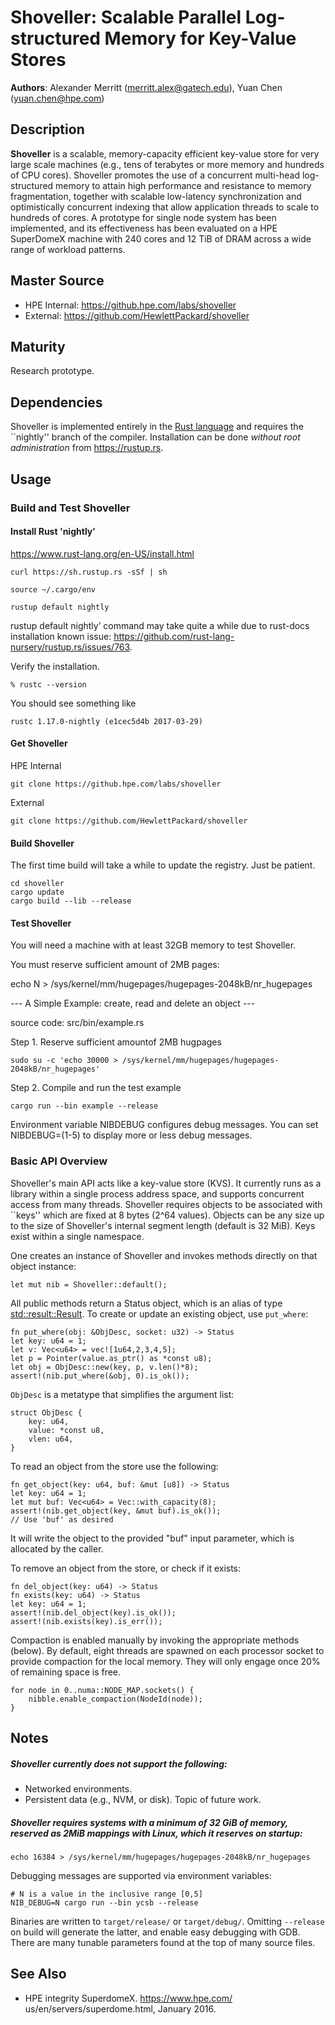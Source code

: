 # Shoveller: Scalable Parallel Log-structured Memory for Key-Value Stores

**Authors**:  Alexander Merritt (merritt.alex@gatech.edu), Yuan Chen (yuan.chen@hpe.com)

## Description

**Shoveller** is a scalable, memory-capacity efficient key-value store for very large scale machines (e.g., tens of terabytes or more memory and hundreds of CPU cores). Shoveller promotes the use of a concurrent multi-head log-structured memory to attain high performance and resistance to memory fragmentation, together with scalable low-latency synchronization and optimistically concurrent indexing that allow application threads to scale to hundreds of cores. A prototype for single node system has been implemented, and its effectiveness has been evaluated on a HPE SuperDomeX machine with 240 cores and 12 TiB of DRAM across a wide range of workload patterns. 

## Master Source

- HPE Internal: https://github.hpe.com/labs/shoveller
- External: https://github.com/HewlettPackard/shoveller

## Maturity

Research prototype. 

## Dependencies

Shoveller is implemented entirely in the [Rust language](https://www.rust-lang.org/en-US/) and requires the ``nightly'' branch of the compiler.  Installation can be done _without root administration_ from https://rustup.rs.


## Usage

### Build and Test Shoveller

#### Install Rust 'nightly'
https://www.rust-lang.org/en-US/install.html

```
curl https://sh.rustup.rs -sSf | sh 

source ~/.cargo/env

rustup default nightly

```
rustup default nightly’ command may take quite a while due to rust-docs installation known issue: https://github.com/rust-lang-nursery/rustup.rs/issues/763.

Verify the installation.
```
% rustc --version
```
You should see something like 
```
rustc 1.17.0-nightly (e1cec5d4b 2017-03-29)
```

#### Get Shoveller
HPE Internal
```
git clone https://github.hpe.com/labs/shoveller
```
External
```
git clone https://github.com/HewlettPackard/shoveller
```

#### Build Shoveller

The first time build will take a while to update the registry. Just be patient. 

```
cd shoveller
cargo update
cargo build --lib --release
```


#### Test Shoveller

You will need a machine with at least 32GB memory to test Shoveller. 

You must reserve sufficient amount of 2MB pages:

echo N > /sys/kernel/mm/hugepages/hugepages-2048kB/nr_hugepages 

<!---
Configure how the cuckoohash_map memory is allocated in Makefile;
either it interleaves itself on all nodes, or binds to socket 0.

Currently, we cannot compact multiple segments if their total live
size exceeds the maximum size of one segment.
-->

--- A Simple Example: create, read and delete an object ---

source code: src/bin/example.rs

Step 1. Reserve sufficient amountof 2MB hugpages
```
sudo su -c 'echo 30000 > /sys/kernel/mm/hugepages/hugepages-2048kB/nr_hugepages' 
```
Step 2. Compile and run the test example
```
cargo run --bin example --release
```
Environment variable NIBDEBUG configures debug messages. You can set NIBDEBUG=(1-5) to display more or less debug messages.

<!----
**Warning**

The following examples require much larger systems (e.g., HPE SuperDomeX).

--- YCSB ---

Build the ycsb benchmark code with these instructions. You can link it
with Shoveller, RAMCloud, or MICA. The latter two require you
build/install the respective shared libraries.

    cargo build --bin ycsb [--release]

 --- RAMCloud ---

    (download/compile/install ramcloud-scale-hacks.git)
    cargo build --features "extern_ycsb rc" --bin ycsb [--release]

    RAMCLOUD_ARGV="-t MB -h % [...]" RAMCLOUD_NARG=N \
                   target/[debug|release]/ycsb [args]

--- MICA ---

    (download/compile/install mica-kvs.git)
    cargo build --features "extern_ycsb mica" --bin ycsb [--release]

    TODO execution instructions
-->

### Basic API Overview

Shoveller's main API acts like a key-value store (KVS).  It currently
runs as a library within a single process address space, and supports
concurrent access from many threads.  Shoveller requires objects to be
associated with ``keys'' which are fixed at 8 bytes (2^64 values).
Objects can be any size up to the size of Shoveller's internal segment
length (default is 32 MiB).  Keys exist within a single namespace.


One creates an instance of Shoveller and invokes methods directly on
that object instance:

```
let mut nib = Shoveller::default();
```

All public methods return a Status object, which is an alias of type
[std::result::Result](https://doc.rust-lang.org/nightly/std/result/enum.Result.html).
To create or update an existing object, use `put_where`:

```
fn put_where(obj: &ObjDesc, socket: u32) -> Status
let key: u64 = 1;
let v: Vec<u64> = vec![1u64,2,3,4,5];
let p = Pointer(value.as_ptr() as *const u8);
let obj = ObjDesc::new(key, p, v.len()*8);
assert!(nib.put_where(&obj, 0).is_ok());
```

`ObjDesc` is a metatype that simplifies the argument list:

```
struct ObjDesc {
    key: u64,
    value: *const u8,
    vlen: u64,
}
```

To read an object from the store use the following:

```
fn get_object(key: u64, buf: &mut [u8]) -> Status
let key: u64 = 1;
let mut buf: Vec<u64> = Vec::with_capacity(8);
assert!(nib.get_object(key, &mut buf).is_ok());
// Use 'buf' as desired
```

It will write the object to the provided "buf" input parameter, which
is allocated by the caller.

To remove an object from the store, or check if it exists:

```
fn del_object(key: u64) -> Status
fn exists(key: u64) -> Status
let key: u64 = 1;
assert!(nib.del_object(key).is_ok());
assert!(nib.exists(key).is_err());
```

Compaction is enabled manually by invoking the appropriate methods
(below).  By default, eight threads are spawned on each processor
socket to provide compaction for the local memory.  They will only
engage once 20% of remaining space is free.

```
for node in 0..numa::NODE_MAP.sockets() {
    nibble.enable_compaction(NodeId(node));
}
```

## Notes
<!--
Performance killers
- using strings as keys
    - you need to strncmp on collisions
    - hashes run over arbitrarily long buffers
- too many function indirections
    - inline common paths
- Using crate rand; rand::thread_rng() in parallel apparently has some
kind of lock that slows everything down! Use rdrand instead...

crates to consider

mempool by Andrew Gallant

Note: with a fixed array of Segments (slots) we will need to compact
such that multiple candidates are compressed to maximize a segment's
typical size, else we run out of segment slots and still have many
blocks available!
So, either we fix the compactor to fill in new segments of the
expected size, and the segment table has a fixed number of slots, or
we allocate many slots and ensure the segment allocator checks the
block allocator to ensure there are sufficient blocks (handle the case
that segment slots can be allocated but not blocks)

Compile with MIR support using
RUSTFLAGS="-Z orbit"

Use when running tests to limit concurrency
RUST_TEST_THREADS=1

Remove use of RefCell in these compositons:
Arc<Mutex<RefCell<>>>

Cell, RefCell, UnsafeCell do not share across threads
as they aren't Sync

impl can be split across multple files
might be good to put test-enabled code in separate files
e.g., segment.rs segment_test.rs
or move them to tests/ entirely

doc comments PRECEDE the item they refer to
struct Type {
    var: usize, /// comment actually for var2!
    var2: usize,
}
should be
struct Type {
    /// var is cool
    var: usize,
    /// var2 is cooler
    var2: usize,
}
See http://internals.rust-lang.org/t/any-interest-in-same-line-doc-comments/3212/2

in order to decr live bytes on a segment (in the segment usage table),
need a reverse lookup table of some kind to find segment, given a VA
(from the index).
A) one idea is to use some of the other bits in the
index for the segment ID:
- 48 bits for a VA
- given a terabyte region (1<<40) only need 40 to encode address +base
    - remaining 64-40 = 24 bits could encode segment ID (16 mil.)
        - each must be 1<<19 or 64KiB
- with 32 terabytes (1<<45) need 45 bits of encoding
    - remaning 64-45 = 19 bits for ID (512K)
        - each must be 1<<26 or 64MB
B) another is to convert VA (from index) of old location to block base
address. Use this to get block index (all blocks are contiguous and
thus ordered), then to lookup the block struct, which will have the
segment ID. Maintaining the segment ID this way, means when
adding/removing blocks from segments we must edit this information.

command-line parsing crate
http://kbknapp.github.io/clap-rs/clap/index.html


for the new compiler error output:
    RUST_NEW_ERROR_FORMAT=true
-->
##### Shoveller currently does not support the following:
- Networked environments.
- Persistent data (e.g., NVM, or disk).  Topic of future work.

##### Shoveller requires systems with a minimum of 32 GiB of memory, reserved as 2MiB mappings with Linux, which it reserves on startup:
```
echo 16384 > /sys/kernel/mm/hugepages/hugepages-2048kB/nr_hugepages
```
Debugging messages are supported via environment variables:
```
# N is a value in the inclusive range [0,5]
NIB_DEBUG=N cargo run --bin ycsb --release
```

Binaries are written to ``target/release/`` or
``target/debug/``. Omitting ``--release`` on build will generate the
latter, and enable easy debugging with GDB.  There are many tunable
parameters found at the top of many source files.

## See Also

- HPE integrity SuperdomeX. https://www.hpe.com/ us/en/servers/superdome.html, January 2016.

